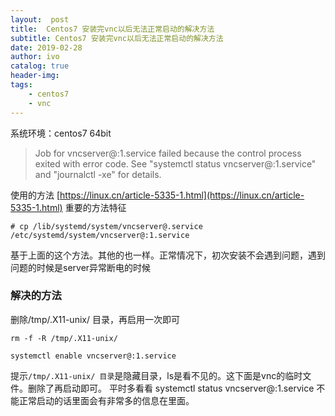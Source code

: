 ```yaml
---
layout:  post
title:  Centos7 安装完vnc以后无法正常启动的解决方法
subtitle: Centos7 安装完vnc以后无法正常启动的解决方法 
date: 2019-02-28
author: ivo
catalog: true
header-img:
tags:
    - centos7 
    - vnc
---
```

系统环境：centos7 64bit


>Job for vncserver@:1.service failed because the control process exited with error code. See "systemctl status vncserver@:1.service" and "journalctl -xe" for details.

使用的方法 [https://linux.cn/article-5335-1.html](https://linux.cn/article-5335-1.html) 
重要的方法特征 
```
# cp /lib/systemd/system/vncserver@.service /etc/systemd/system/vncserver@:1.service
```
基于上面的这个方法。其他的也一样。正常情况下，初次安装不会遇到问题，遇到问题的时候是server异常断电的时候

### 解决的方法
删除/tmp/.X11-unix/ 目录，再启用一次即可
```
rm -f -R /tmp/.X11-unix/

systemctl enable vncserver@:1.service

```
提示`/tmp/.X11-unix/ 目录`是隐藏目录，ls是看不见的。这下面是vnc的临时文件。删除了再启动即可。
平时多看看 systemctl status vncserver@:1.service 不能正常启动的话里面会有非常多的信息在里面。
